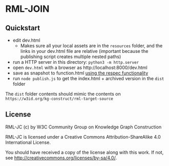 # RML-JOIN

## Quickstart

- edit dev.html
  - Makes sure all your local assets are in the `resources` folder, and the links in your dev.html file are relative (important because the publishing script creates multiple nested paths)
- run a HTTP server in this directory: `python3 -m http.server`
- open `dev.html` with a browser as http://localhost:8000/dev.html
- save as snapshot to function.html [using the respec functionality](https://respec.org/docs/#using-browser)
- run `node publish.js` to get the index.html + archived version in the `dist` folder

The `dist` folder contents should mimic the contents on `https://w3id.org/kg-construct/rml-target-source`

## License

RML-JC (c) by W3C Community Group on Knowledge Graph Construction

RML-JC is licensed under a
Creative Commons Attribution-ShareAlike 4.0 International License.

You should have received a copy of the license along with this
work.  If not, see <http://creativecommons.org/licenses/by-sa/4.0/>.
